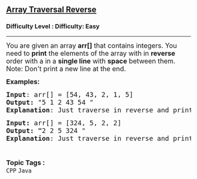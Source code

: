<h2><a href="https://www.geeksforgeeks.org/problems/array-traversal-reverse/1?page=1&category=Java&difficulty=Easy&status=unsolved&sortBy=submissions">Array Traversal Reverse</a></h2><h3>Difficulty Level : Difficulty: Easy</h3><hr><div class="problems_problem_content__Xm_eO"><p><span style="font-size: 18px;">You are given an array <strong>arr[]</strong> that contains integers. You need to <strong>print</strong> the elements of the array with in <strong>reverse</strong> order with a in a <strong>single line</strong> with <strong>space</strong> between them.<br>Note: Don't print a new line at the end.</span></p>
<p><span style="font-size: 18px;"><strong>Examples:</strong></span></p>
<pre><span style="font-size: 18px;"><strong>Input</strong>: arr[] = [54, 43, 2, 1, 5]
<strong>Output:</strong> "5 1 2 43 54 "
<strong>Explanation</strong>: Just traverse in reverse and print the numbers.</span></pre>
<pre><span style="font-size: 18px;"><strong>Input: </strong>arr[] = [324, 5, 2, 2]
<strong>Output: "</strong>2 2 5 324 "
<strong>Explanation</strong>: Just traverse in reverse and print the numbers.</span></pre></div><br><p><span style=font-size:18px><strong>Topic Tags : </strong><br><code>CPP</code>&nbsp;<code>Java</code>&nbsp;